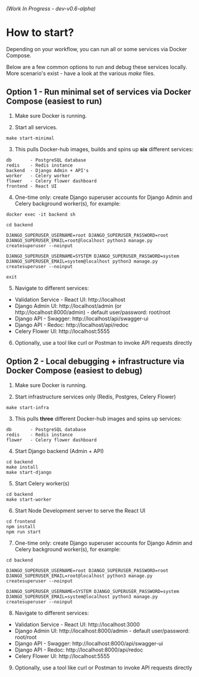 *(Work In Progress - dev-v0.6-alpha)*

# How to start?

Depending on your workflow, you can run all or some services via Docker Compose.

Below are a few common options to run and debug these services locally.
More scenario's exist - have a look at the various *make* files.

## Option 1 - Run minimal set of services via Docker Compose (easiest to run)

1. Make sure Docker is running.

2. Start all services.

```shell
make start-minimal
```

3. This pulls Docker-hub images, builds and spins up **six** different services:

```
db       - PostgreSQL database
redis    - Redis instance
backend  - Django Admin + API's
worker   - Celery worker
flower   - Celery flower dashboard
frontend - React UI
```

4. One-time only: create Django superuser accounts for Django Admin and Celery background worker(s), for example:

```shell
docker exec -it backend sh

cd backend

DJANGO_SUPERUSER_USERNAME=root DJANGO_SUPERUSER_PASSWORD=root DJANGO_SUPERUSER_EMAIL=root@localhost python3 manage.py createsuperuser --noinput

DJANGO_SUPERUSER_USERNAME=SYSTEM DJANGO_SUPERUSER_PASSWORD=system DJANGO_SUPERUSER_EMAIL=system@localhost python3 manage.py createsuperuser --noinput

exit
```

5. Navigate to different services:

- Validation Service - React UI: http://localhost
- Django Admin UI: http://localhost/admin (or http://localhost:8000/admin) - default user/password: root/root
- Django API - Swagger: http://localhost/api/swagger-ui
- Django API - Redoc: http://localhost/api/redoc
- Celery Flower UI: http://localhost:5555

6. Optionally, use a tool like curl or Postman to invoke API requests directly

## Option 2 - Local debugging + infrastructure via Docker Compose (easiest to debug)

1. Make sure Docker is running.

2. Start infrastructure services only (Redis, Postgres, Celery Flower)

```shell
make start-infra
```

3. This pulls **three** different Docker-hub images and spins up  services:

```
db       - PostgreSQL database
redis    - Redis instance
flower   - Celery flower dashboard
```

4. Start Django backend (Admin + API)

```shell
cd backend
make install
make start-django
```

5. Start Celery worker(s)

```shell
cd backend
make start-worker
```

6. Start Node Development server to serve the React UI

```shell
cd frontend
npm install
npm run start
```

7. One-time only: create Django superuser accounts for Django Admin and Celery background worker(s), for example:

```shell
cd backend

DJANGO_SUPERUSER_USERNAME=root DJANGO_SUPERUSER_PASSWORD=root DJANGO_SUPERUSER_EMAIL=root@localhost python3 manage.py createsuperuser --noinput

DJANGO_SUPERUSER_USERNAME=SYSTEM DJANGO_SUPERUSER_PASSWORD=system DJANGO_SUPERUSER_EMAIL=system@localhost python3 manage.py createsuperuser --noinput
```

8. Navigate to different services:

- Validation Service - React UI: http://localhost:3000
- Django Admin UI: http://localhost:8000/admin - default user/password: root/root
- Django API - Swagger: http://localhost:8000/api/swagger-ui
- Django API - Redoc: http://localhost:8000/api/redoc
- Celery Flower UI: http://localhost:5555

9. Optionally, use a tool like curl or Postman to invoke API requests directly